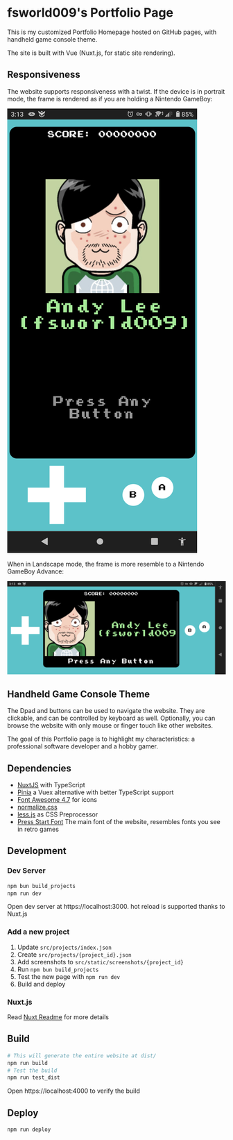 # fsworld009's Portfolio Page

This is my customized Portfolio Homepage hosted on GitHub pages, with
handheld game console theme.

The site is built with Vue (Nuxt.js, for static site rendering).

## Responsiveness

The website supports responsiveness with a twist. If the device is in portrait
mode, the frame is rendered as if you are holding a Nintendo GameBoy:

![Portrait View](./src/static/screenshots/myportfolio2021/001.png)

When in Landscape mode, the frame is more resemble to a Nintendo GameBoy
Advance:

![Landscape View](./src/static/screenshots/myportfolio2021/002.png)


## Handheld Game Console Theme

The Dpad and buttons can be used to navigate the website. They are clickable,
and can be controlled by keyboard as well. Optionally, you can browse the
website with only mouse or finger touch like other websites.

The goal of this Portfolio page is to highlight my characteristics:
a professional software developer and a hobby gamer.




## Dependencies

- [NuxtJS](https://nuxtjs.org/) with TypeScript
- [Pinia](https://pinia.esm.dev/)
  a Vuex alternative with better TypeScript support
- [Font Awesome 4.7](https://fontawesome.com/v4.7/) for icons
- [normalize.css](https://github.com/necolas/normalize.css/)
- [less.js](https://lesscss.org/) as CSS Preprocessor
- [Press Start Font](https://www.1001fonts.com/press-start-font.html)
  The main font of the website, resembles fonts you see in retro games

## Development

### Dev Server

```bash
npm bun build_projects
npm run dev
```

Open dev server at https://localhost:3000.
hot reload is supported thanks to Nuxt.js


### Add a new project

1. Update `src/projects/index.json`
2. Create `src/projects/{project_id}.json`
3. Add screenshots to `src/static/screenshots/{project_id}`
4. Run `npm bun build_projects`
5. Test the new page with `npm run dev`
6. Build and deploy

### Nuxt.js

Read [Nuxt Readme](Nuxt_README.md) for more details

## Build

```bash
# This will generate the entire website at dist/
npm run build
# Test the build
npm run test_dist
```

Open https://localhost:4000 to verify the build

## Deploy

```bash
npm run deploy
```
